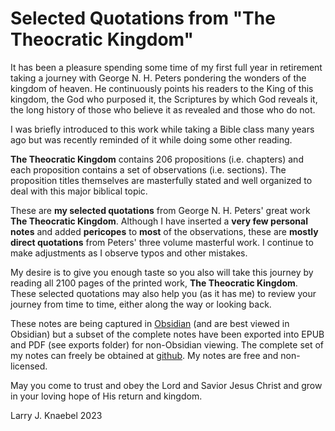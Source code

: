 # Selected Quotations from "The Theocratic Kingdom"

It has been a pleasure spending some time of my first full year in retirement taking a journey with George N. H. Peters pondering the wonders of the kingdom of heaven.  He continuously points his readers to the King of this kingdom, the God who purposed it, the Scriptures by which God reveals it, the long history of those who believe it as revealed and those who do not.

I was briefly introduced to this work while taking a Bible class many years ago but was recently reminded of it while doing some other reading.  

**The Theocratic Kingdom** contains 206 propositions (i.e. chapters) and each proposition contains a set of observations (i.e. sections).  The proposition titles themselves are masterfully stated and well organized to deal with this major biblical topic.

These are **my selected quotations** from George N. H. Peters' great work **The Theocratic Kingdom**. Although I have inserted a **very few personal notes** and added **pericopes** to **most** of the observations, these are **mostly direct quotations** from Peters' three volume masterful work. I continue to make adjustments as I observe typos and other mistakes.

My desire is to give you enough taste so you also will take this journey by reading all 2100 pages of the printed work, **The Theocratic Kingdom**.  These selected quotations may also help you (as it has me) to review your journey from time to time, either along the way or looking back.

These notes are being captured in [Obsidian](https://obsidian.md) (and are best viewed in Obsidian) but a subset of the complete notes have been exported into EPUB and PDF (see exports folder) for non-Obsidian viewing. The complete set of my notes can freely be obtained at [github](https://github.com/larryknaebelobsidian/kingdom). My notes are free and non-licensed.

May you come to trust and obey the Lord and Savior Jesus Christ and grow in your loving hope of His return and kingdom.

Larry J. Knaebel
2023

